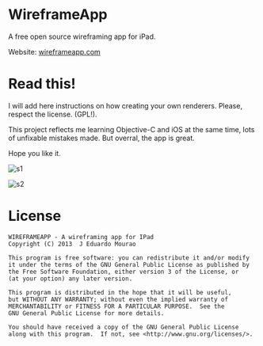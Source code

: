 WireframeApp
============

A free open source wireframing app for iPad.

Website: [wireframeapp.com](http://wireframeapp.com/) 


Read this!
==========

I will add here instructions on how creating your own renderers. Please, respect the license. (GPL!).

This project reflects me learning Objective-C and iOS at the same time, lots of unfixable mistakes made. But overral, the app is great.

Hope you like it. 

![s1](https://raw.github.com/eduardordm/wireframeapp/master/screenshots/screen1.png)

![s2](https://raw.github.com/eduardordm/wireframeapp/master/screenshots/screen2.png)




License
=======

    WIREFRAMEAPP - A wireframing app for IPad
    Copyright (C) 2013  J Eduardo Mourao

    This program is free software: you can redistribute it and/or modify
    it under the terms of the GNU General Public License as published by
    the Free Software Foundation, either version 3 of the License, or
    (at your option) any later version.

    This program is distributed in the hope that it will be useful,
    but WITHOUT ANY WARRANTY; without even the implied warranty of
    MERCHANTABILITY or FITNESS FOR A PARTICULAR PURPOSE.  See the
    GNU General Public License for more details.

    You should have received a copy of the GNU General Public License
    along with this program.  If not, see <http://www.gnu.org/licenses/>.
